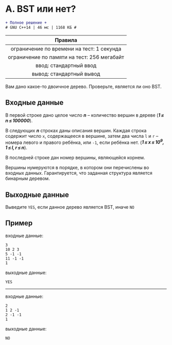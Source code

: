 # A. BST или нет?

```diff
+ Полное решение +
# GNU C++14 | 46 мс | 1168 КБ #
```

| Правила                                     	|
|:---------------------------------------------:|
| ограничение по времени на тест: 1 секунда     |
| ограничение по памяти на тест: 256 мегабайт   |
| ввод: стандартный ввод                        |
| вывод: стандартный вывод                      |

Вам дано какое-то двоичное дерево. Проверьте, является ли оно BST.

## Входные данные
В первой строке дано целое число ***n*** – количество вершин в дереве (***1 ≤ n ≤ 100000***).

В следующих ***n*** строках даны описания вершин. Каждая строка содержит число `x`, содержащееся в вершине, затем два числа `l` и `r` – номера левого и правого ребёнка, или `-1`, если ребёнка нет. (***1 ≤ x ≤ 10<sup>9</sup>, 1 ≤ l, r ≤ n***).

В последней строке дан номер вершины, являющейся корнем.

Вершины нумеруются в порядке, в котором они перечислены во входных данных. Гарантируется, что заданная структура является бинарным деревом.

## Выходные данные
Выведите `YES`, если данное дерево является BST, иначе `NO`

## Пример
входные данные:
```
3
10 2 3
5 -1 -1
11 -1 -1
1
```
выходные данные:
```
YES
```
---
входные данные:
```
2
1 2 -1
2 -1 -1
1
```
выходные данные:
```
NO
```
